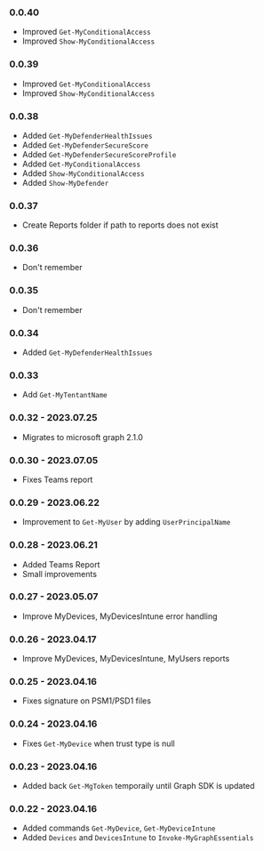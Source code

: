 ﻿### 0.0.40
- Improved `Get-MyConditionalAccess`
- Improved `Show-MyConditionalAccess`

### 0.0.39
- Improved `Get-MyConditionalAccess`
- Improved `Show-MyConditionalAccess`

### 0.0.38
- Added `Get-MyDefenderHealthIssues`
- Added `Get-MyDefenderSecureScore`
- Added `Get-MyDefenderSecureScoreProfile`
- Added `Get-MyConditionalAccess`
- Added `Show-MyConditionalAccess`
- Added `Show-MyDefender`

### 0.0.37
- Create Reports folder if path to reports does not exist

### 0.0.36
- Don't remember

### 0.0.35
- Don't remember

### 0.0.34
- Added `Get-MyDefenderHealthIssues`

### 0.0.33
- Add `Get-MyTentantName`

### 0.0.32 - 2023.07.25
- Migrates to microsoft graph 2.1.0

### 0.0.30 - 2023.07.05
- Fixes Teams report

### 0.0.29 - 2023.06.22
- Improvement to `Get-MyUser` by adding `UserPrincipalName`

### 0.0.28 - 2023.06.21
- Added Teams Report
- Small improvements

### 0.0.27 - 2023.05.07
- Improve MyDevices, MyDevicesIntune error handling

### 0.0.26 - 2023.04.17
- Improve MyDevices, MyDevicesIntune, MyUsers reports

### 0.0.25 - 2023.04.16
- Fixes signature on PSM1/PSD1 files

### 0.0.24 - 2023.04.16
- Fixes `Get-MyDevice` when trust type is null

### 0.0.23 - 2023.04.16
- Added back `Get-MgToken` temporaily until Graph SDK is updated

### 0.0.22 - 2023.04.16

- Added commands `Get-MyDevice`, `Get-MyDeviceIntune`
- Added `Devices` and `DevicesIntune` to `Invoke-MyGraphEssentials`